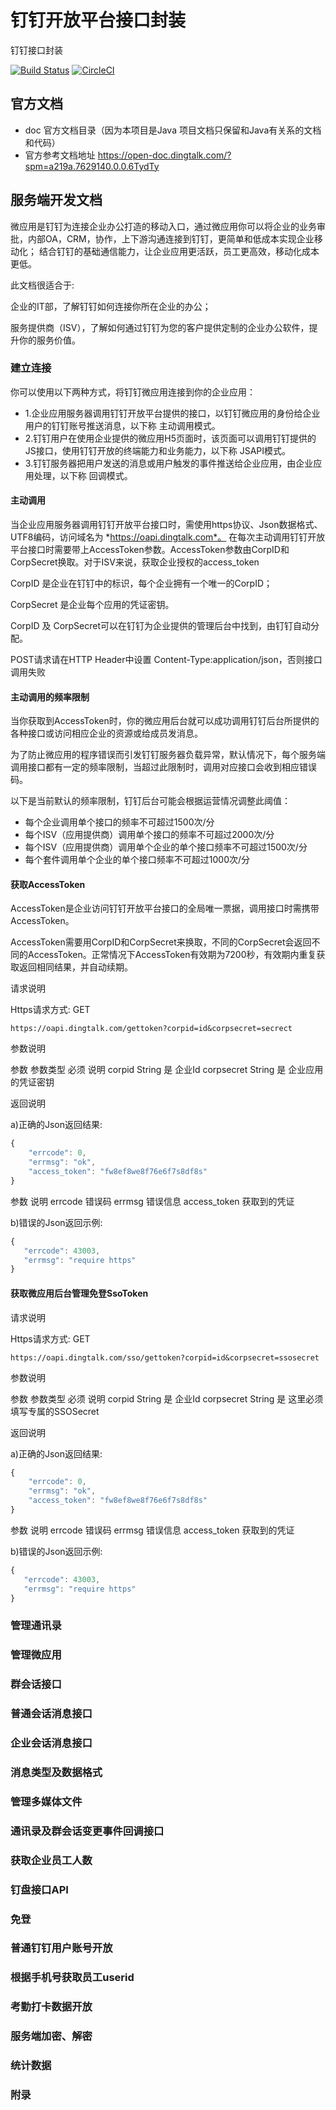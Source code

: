 # 钉钉开放平台接口封装
钉钉接口封装

[![Build Status](https://travis-ci.org/mallog/mohoo-dingtalk.svg?branch=master)](https://travis-ci.org/mallog/mohoo-dingtalk)
[![CircleCI](https://circleci.com/gh/mallog/mohoo-dingtalk.svg?style=svg)](https://circleci.com/gh/mallog/mohoo-dingtalk)

## 官方文档
- doc 官方文档目录（因为本项目是Java 项目文档只保留和Java有关系的文档和代码）
- 官方参考文档地址 https://open-doc.dingtalk.com/?spm=a219a.7629140.0.0.6TydTy

## 服务端开发文档
微应用是钉钉为连接企业办公打造的移动入口，通过微应用你可以将企业的业务审批，内部OA，CRM，协作，上下游沟通连接到钉钉，更简单和低成本实现企业移动化； 结合钉钉的基础通信能力，让企业应用更活跃，员工更高效，移动化成本更低。

此文档很适合于:

企业的IT部，了解钉钉如何连接你所在企业的办公；

服务提供商（ISV），了解如何通过钉钉为您的客户提供定制的企业办公软件，提升你的服务价值。

### 建立连接
你可以使用以下两种方式，将钉钉微应用连接到你的企业应用：

* 1.企业应用服务器调用钉钉开放平台提供的接口，以钉钉微应用的身份给企业用户的钉钉账号推送消息，以下称 主动调用模式。
* 2.钉钉用户在使用企业提供的微应用H5页面时，该页面可以调用钉钉提供的JS接口，使用钉钉开放的终端能力和业务能力，以下称 JSAPI模式。
* 3.钉钉服务器把用户发送的消息或用户触发的事件推送给企业应用，由企业应用处理，以下称 回调模式。

#### 主动调用
当企业应用服务器调用钉钉开放平台接口时，需使用https协议、Json数据格式、UTF8编码，访问域名为 *https://oapi.dingtalk.com*。
在每次主动调用钉钉开放平台接口时需要带上AccessToken参数。AccessToken参数由CorpID和CorpSecret换取。对于ISV来说，获取企业授权的access_token

CorpID 是企业在钉钉中的标识，每个企业拥有一个唯一的CorpID；

CorpSecret 是企业每个应用的凭证密钥。

CorpID 及 CorpSecret可以在钉钉为企业提供的管理后台中找到，由钉钉自动分配。

POST请求请在HTTP Header中设置 Content-Type:application/json，否则接口调用失败

#### 主动调用的频率限制
当你获取到AccessToken时，你的微应用后台就可以成功调用钉钉后台所提供的各种接口或访问相应企业的资源或给成员发消息。

为了防止微应用的程序错误而引发钉钉服务器负载异常，默认情况下，每个服务端调用接口都有一定的频率限制，当超过此限制时，调用对应接口会收到相应错误码。

以下是当前默认的频率限制，钉钉后台可能会根据运营情况调整此阈值：
* 每个企业调用单个接口的频率不可超过1500次/分
* 每个ISV（应用提供商）调用单个接口的频率不可超过2000次/分
* 每个ISV（应用提供商）调用单个企业的单个接口频率不可超过1500次/分
* 每个套件调用单个企业的单个接口频率不可超过1000次/分

#### 获取AccessToken
AccessToken是企业访问钉钉开放平台接口的全局唯一票据，调用接口时需携带AccessToken。

AccessToken需要用CorpID和CorpSecret来换取，不同的CorpSecret会返回不同的AccessToken。正常情况下AccessToken有效期为7200秒，有效期内重复获取返回相同结果，并自动续期。

请求说明

Https请求方式: GET
```
https://oapi.dingtalk.com/gettoken?corpid=id&corpsecret=secrect
```
参数说明

参数	参数类型	必须	说明
corpid	String	是	企业Id
corpsecret	String	是	企业应用的凭证密钥

返回说明

a)正确的Json返回结果:
```javascript
{
    "errcode": 0,
    "errmsg": "ok",
    "access_token": "fw8ef8we8f76e6f7s8df8s"
}
```
参数	说明
errcode	错误码
errmsg	错误信息
access_token	获取到的凭证

b)错误的Json返回示例:
```javascript
{
   "errcode": 43003,
   "errmsg": "require https"
}
```
#### 获取微应用后台管理免登SsoToken
请求说明

Https请求方式: GET
```
https://oapi.dingtalk.com/sso/gettoken?corpid=id&corpsecret=ssosecret
```
参数说明

参数	参数类型	必须	说明
corpid	String	是	企业Id
corpsecret	String	是	这里必须填写专属的SSOSecret

返回说明

a)正确的Json返回结果:
```javascript
{
    "errcode": 0,
    "errmsg": "ok",
    "access_token": "fw8ef8we8f76e6f7s8df8s"
}
```
参数	说明
errcode	错误码
errmsg	错误信息
access_token	获取到的凭证

b)错误的Json返回示例:
```javascript
{
   "errcode": 43003,
   "errmsg": "require https"
}
```

### 管理通讯录
### 管理微应用
### 群会话接口
### 普通会话消息接口
### 企业会话消息接口
### 消息类型及数据格式
### 管理多媒体文件
### 通讯录及群会话变更事件回调接口
### 获取企业员工人数
### 钉盘接口API
### 免登
### 普通钉钉用户账号开放
### 根据手机号获取员工userid
### 考勤打卡数据开放
### 服务端加密、解密
### 统计数据
### 附录